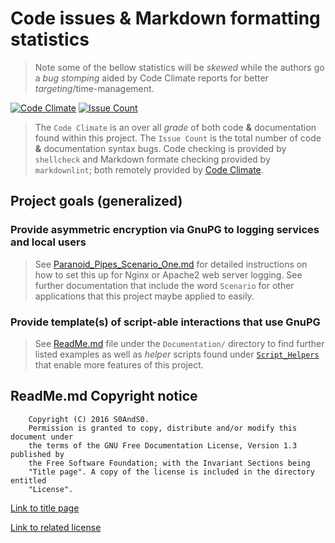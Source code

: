 # Code issues & Markdown formatting statistics

> Note some of the bellow statistics will be *skewed* while the authors go a *bug
> stomping* aided by Code Climate reports for better *targeting*/time-management.

[![Code Climate](https://codeclimate.com/github/S0AndS0/Perinoid_Pipes/badges/gpa.svg)](https://codeclimate.com/github/S0AndS0/Perinoid_Pipes)
 [![Issue Count](https://codeclimate.com/github/S0AndS0/Perinoid_Pipes/badges/issue_count.svg)](https://codeclimate.com/github/S0AndS0/Perinoid_Pipes)

> The `Code Climate` is an over all *grade* of both code **&** documentation found
> within this project. The `Issue Count` is the total number of code **&**
> documentation syntax bugs. Code checking is provided by `shellcheck` and
> Markdown formate checking provided by `markdownlint`; both remotely provided
> by [Code Climate](https://codeclimate.com/).

## Project goals (generalized)

### Provide asymmetric encryption via GnuPG to logging services and local users

> See [Paranoid_Pipes_Scenario_One.md](Documentation/Paranoid_Pipes_Scenario_One.md)
> for detailed instructions on how to set this up for Nginx or Apache2 web
> server logging. See further documentation that include the word `Scenario` for
> other applications that this project maybe applied to easily.

### Provide template(s) of script-able interactions that use GnuPG

> See [ReadMe.md](Documentation/ReadMe.md) file under the `Documentation/`
> directory to find further listed examples as well as *helper* scripts found
> under [`Script_Helpers`](Script_Helpers) that enable more features of this
> project.

## ReadMe.md Copyright notice

```
    Copyright (C) 2016 S0AndS0.
    Permission is granted to copy, distribute and/or modify this document under
    the terms of the GNU Free Documentation License, Version 1.3 published by
    the Free Software Foundation; with the Invariant Sections being
    "Title page". A copy of the license is included in the directory entitled
    "License".
```

[Link to title page](Documentation/Contributing_Financially.md)

[Link to related license](Licenses/GNU_FDLv1.3_Documentation.md)
